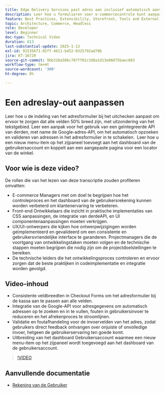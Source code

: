 ```yaml
---
title: Edge Delivery Services past adres aan inclusief automatisch aanvullen
description: Leer hoe u formulieren voor e-commercecontrole kunt aanpassen en Google Address Lookup kunt integreren voor een verbeterde gebruikerservaring en minder invoerfouten.
feature: Best Practices, Extensibility, Storefront, Tools and External Services
topic: Architecture, Commerce, Headless
role: Developer
level: Beginner
doc-type: Technical Video
duration: 613
last-substantial-update: 2025-1-13
exl-id: 91535671-02ff-4611-b452-0325792ad70b
jira: KT-16729
source-git-commit: 9bb310a586c707ff02c3d8a1d13e86075baec603
workflow-type: tm+mt
source-wordcount: '309'
ht-degree: 0%

---
```



# Een adreslay-out aanpassen

Leer hoe u de indeling van het adresformulier bij het uitchecken aanpast om ervoor te zorgen dat alle velden 50% breed zijn, met uitzondering van het tekstgebied. Leer een aanpak voor het gebruik van een geïntegreerde API van derden, met name de Google-adres-API, om het automatisch opzoeken en valideren van adressen in het adresformulier in te schakelen. &#x200B; Leer hoe u een nieuw menu-item op het zijpaneel toevoegt aan het dashboard van de gebruikersaccount en koppelt aan een aangepaste pagina voor een locator van de winkel.

## Voor wie is deze video?

De rollen die van het lezen van deze transcriptie zouden profiteren omvatten:

* E-commerce Managers met om doel te begrijpen hoe het controleproces en het dashboard van de gebruikersrekening kunnen worden verbeterd om klantenervaring te verbeteren.
* Front-end Ontwikkelaars die inzicht in praktische implementaties van CSS aanpassingen, de integratie van derdeAPI, en UI componentenaanpassingen moeten verkrijgen.
* UX/UI-ontwerpers die kijken hoe ontwerpwijzigingen worden geïmplementeerd en gevalideerd om een consistente en gebruikersvriendelijke interface te garanderen.
Projectmanagers die de voortgang van ontwikkelingstaken moeten volgen en de technische stappen moeten begrijpen die nodig zijn om de projectdoelstellingen te bereiken.
* De technische leiders die het ontwikkelingsproces controleren en ervoor zorgen dat de beste praktijken in codeimplementatie en integratie worden gevolgd.


## Video-inhoud

* Consistente veldbreedten in Checkout Forms om het adresformulier bij de kassa aan te passen aan alle velden.
* Integratie van de Google-API voor adresgegevens om automatisch adressen op te zoeken en in te vullen, fouten in gebruikersinvoer te reduceren en het afrekenproces te stroomlijnen.
* Validatie en foutafhandeling voor de invoervelden van het adres, zodat gebruikers direct feedback ontvangen over onjuiste of onvolledige invoer, hetgeen de gebruikerservaring ten goede komt.
* Uitbreiding van het dashboard Gebruikersaccount waarmee een nieuw menu-item op het zijpaneel wordt toegevoegd aan het dashboard van de gebruikersaccount.

>[!VIDEO](https://video.tv.adobe.com/v/3442912?learn=on&captions=dut)

## Aanvullende documentatie

* [ Rekening van de Gebruiker ](https://experienceleague.adobe.com/developer/commerce/storefront/dropins/user-account/tutorials/?lang=nl-NL)
